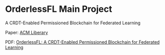 # OrderlessFL Main Project

A CRDT-Enabled Permissioned Blockchain for Federated Learning

Paper: [ACM Liberary](https://dl.acm.org/doi/10.1145/3565386.3565487)

PDF: [OrderlessFL: A CRDT-Enabled Permissioned Blockchain for Federated Learning](https://epezhman.github.io/pubs/OrderlessFL.pdf)
